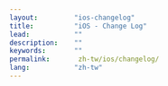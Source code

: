 ```yaml
---
layout:         "ios-changelog"
title:          "iOS - Change Log"
lead:           ""
description:    ""
keywords:       ""
permalink:       zh-tw/ios/changelog/
lang:           "zh-tw"
---
```

